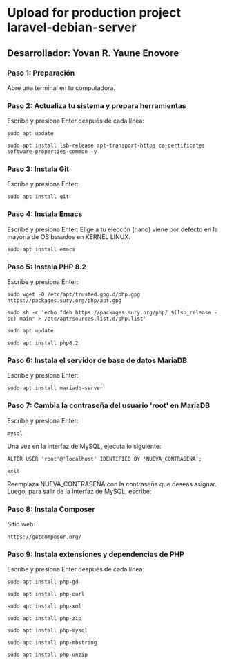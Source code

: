 <h1>Upload for production project laravel-debian-server</h1>
<h2> <span>Desarrollador: Yovan R. Yaune Enovore</span></h2>

<h3>Paso 1: Preparación</h3>
Abre una terminal en tu computadora.

<h3>Paso 2: Actualiza tu sistema y prepara herramientas</h3>
Escribe y presiona Enter después de cada línea:
<pre><code>sudo apt update</code></pre>
<pre><code>sudo apt install lsb-release apt-transport-https ca-certificates software-properties-common -y</code></pre>

<h3>Paso 3: Instala Git</h3>
Escribe y presiona Enter:
<pre><code>sudo apt install git</code></pre>

<h3>Paso 4: Instala Emacs</h3>
Escribe y presiona Enter:
Elige a tu eleccón (nano) viene por defecto en la mayoría de OS basados en KERNEL LINUX.
<pre><code>sudo apt install emacs</code></pre>

<h3>Paso 5: Instala PHP 8.2</h3>
Escribe y presiona Enter:
<pre><code>sudo wget -O /etc/apt/trusted.gpg.d/php.gpg https://packages.sury.org/php/apt.gpg</code></pre>
<pre><code>sudo sh -c 'echo "deb https://packages.sury.org/php/ $(lsb_release -sc) main" > /etc/apt/sources.list.d/php.list'</code></pre>
<pre><code>sudo apt update</code></pre>
<pre><code>sudo apt install php8.2</code></pre>

<h3>Paso 6: Instala el servidor de base de datos MariaDB</h3>
Escribe y presiona Enter:
<pre><code>sudo apt install mariadb-server</code></pre>

<h3>Paso 7: Cambia la contraseña del usuario 'root' en MariaDB</h3>
Escribe y presiona Enter:
<pre><code>mysql</code></pre>

Una vez en la interfaz de MySQL, ejecuta lo siguiente:
<pre><code>ALTER USER 'root'@'localhost' IDENTIFIED BY 'NUEVA_CONTRASEÑA';</code></pre>
<pre><code>exit</code></pre>
Reemplaza NUEVA_CONTRASEÑA con la contraseña que deseas asignar. Luego, para salir de la interfaz de MySQL, escribe:

<h3>Paso 8: Instala Composer</h3>
Sitio web:
<pre><code>https://getcomposer.org/</code></pre>

<h3>Paso 9: Instala extensiones y dependencias de PHP</h3>
Escribe y presiona Enter después de cada línea:
<pre><code>sudo apt install php-gd</code></pre>
<pre><code>sudo apt install php-curl</code></pre>
<pre><code>sudo apt install php-xml</code></pre>
<pre><code>sudo apt install php-zip</code></pre>
<pre><code>sudo apt install php-mysql</code></pre>
<pre><code>sudo apt install php-mbstring</code></pre>
<pre><code>sudo apt install php-unzip</code></pre>

